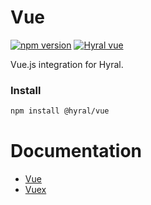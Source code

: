 # Vue
[![npm version](https://badge.fury.io/js/%40hyral%2Fcore.svg)](https://badge.fury.io/js/%40hyral%2Fcore)
[![Hyral vue](https://badgen.net/bundlephobia/minzip/@hyral/vue)](https://bundlephobia.com/result?p=@hyral/vue)

Vue.js integration for Hyral.

### Install
```bash
npm install @hyral/vue
```

# Documentation

* [Vue](documentation/Vue.md)
* [Vuex](documentation/Vuex.md)
